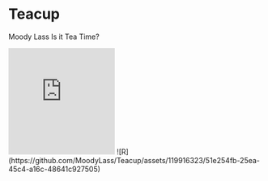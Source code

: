 # Teacup
Moody Lass
Is it Tea Time?
<iframe
src="https://
free.timeanddate.com/
clock/i901jww4/szw210/
szh210/hbw0/hfc000/
cf100/hgr0/fav0/fiv0/
mqcfff/mql15/mqw4/
mqd94/mhcfff/mhl15/
mhw4/mhd94/hwm1/
hhcbbb/hmcddd/hsceee"
frameborder="0"
width="210"
height="210"></iframe>
![R](https://github.com/MoodyLass/Teacup/assets/119916323/51e254fb-25ea-45c4-a16c-48641c927505)

